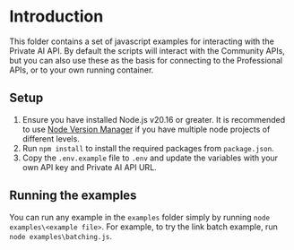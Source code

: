 # Introduction

This folder contains a set of javascript examples for interacting with the Private AI API. By default the scripts will interact with the Community APIs, but you can also use these as the basis for connecting to the Professional APIs, or to your own running container.

## Setup

1. Ensure you have installed Node.js v20.16 or greater. It is recommended to use [Node Version Manager](https://github.com/nvm-sh/nvm) if you have multiple node projects of different levels.
1. Run `npm install` to install the required packages from `package.json`.
1. Copy the `.env.example` file to `.env` and update the variables with your own API key and Private AI API URL.

## Running the examples

You can run any example in the `examples` folder simply by running `node examples\<example file>`. For example, to try the link batch example, run `node examples\batching.js`.
